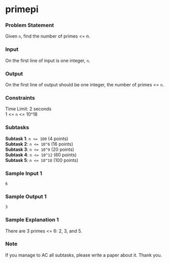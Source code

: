 # primepi

### Problem Statement
Given `n`, find the number of primes <= n.

### Input
On the first line of input is one integer, `n`.

### Output
On the first line of output should be one integer, the number of primes <= `n`.

### Constraints
Time Limit: 2 seconds  
1 <= `n` <= 10^18

### Subtasks
**Subtask 1**: `n <= 100` (4 points)  
**Subtask 2**: `n <= 10^6` (16 points)  
**Subtask 3**: `n <= 10^9` (20 points)  
**Subtask 4**: `n <= 10^12` (60 points)  
**Subtask 5**: `n <= 10^18` (100 points)  

### Sample Input 1
```
6
```
### Sample Output 1
```
3
```
### Sample Explanation 1
There are 3 primes <= 6: 2, 3, and 5.

### Note
If you manage to AC all subtasks, please write a paper about it. Thank you.
